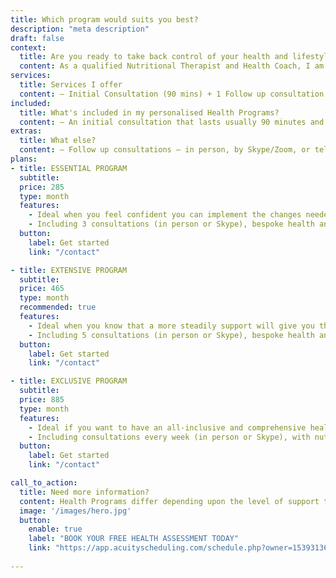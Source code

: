 ```yaml
---
title: Which program would suits you best?
description: "meta description"
draft: false
context: 
  title: Are you ready to take back control of your health and lifestyle with my help?
  content: As a qualified Nutritional Therapist and Health Coach, I am passionate about sharing awareness of food power. I cherish helping people through individual investigations of health imbalances and direct them to a healthier vital state along bespoke dietary interventions. I do this applying nutrition science in promoting your individual health goals.
services: 
  title: Services I offer
  content: – Initial Consultation (90 mins) + 1 Follow up consultation (60mins) – £190 <br /> – Only Follow up consultation (60 mins) £90 <br /> – Home visits – Skype or Zoom Consultations <br /> – Nutrition talks and workshops
included: 
  title: What's included in my personalised Health Programs?
  content: – An initial consultation that lasts usually 90 minutes and includes an individual health assessment <br /> – A bespoke and detailed health plan for you to follow with meal planning <br /> – Nutrition, lifestyle and coaching handouts with specific recipes and menus <br /> – Suggestion on supplements recommended when appropriate <br /> – Further investigations are suggested, when necessary, through a referral to the GP or using of a functional testing laboratory.
extras: 
  title: What else?
  content: – Follow up consultations – in person, by Skype/Zoom, or telephone <br /> – Ongoing review of updated food diaries (depending on the programme you choose) <br /> – Weekly progress report and support (depending on the programme you choose) <br /> – Ongoing coach and email support to implement changes and sustain your progress.
plans:
- title: ESSENTIAL PROGRAM
  subtitle: 
  price: 285
  type: month
  features:
    - Ideal when you feel confident you can implement the changes needed to reach your goals or prefer to have a health review of your diet and are aware that you need to shift your wellness, when you are well motivated and confident and feel ready to embrace changes needed to reach your goals with basic help and coach support. 
    - Including 3 consultations (in person or Skype), bespoke health and lifestyle recommendations, plus coaching calls and email support.
  button:
    label: Get started
    link: "/contact"

- title: EXTENSIVE PROGRAM
  subtitle: 
  price: 465
  type: month
  recommended: true
  features:
    - Ideal when you know that a more steadily support will give you the right structure to reach your health goals. When you think that a more methodically and systematic guidance, fortnightly, will have a remarkable result on your progression. 
    - Including 5 consultations (in person or Skype), bespoke health and lifestyle recommendations, plus coaching calls and email support.
  button:
    label: Get started
    link: "/contact"

- title: EXCLUSIVE PROGRAM
  subtitle:
  price: 885
  type: month
  features:
    - Ideal if you want to have an all-inclusive and comprehensive health and wellness support. More consistent support with nutrition and coaching tools, where you know the complexity of health issues need more coaching sessions. 
    - Including consultations every week (in person or Skype), with nutrition and lifestyle recommendations, bespoke health and lifestyle recommendations, plus coaching meetings and email support to transform any eating patterns and lifestyle behaviour and reach sustainable and lasting goals. 
  button:
    label: Get started
    link: "/contact"

call_to_action:
  title: Need more information?
  content: Health Programs differ depending upon the level of support that you may require and how confident you feel about making changes, also depending on your health circumstances, and level of support you prefer. The length of these programs is around 10 weeks and they can be renewed or upgraded. <br /> <br /> For a Nutritional Consultation or coaching programme please contact me for your **FREE Health Assessment** so I can tailor a Consultation or a Health Programme specifically designed for your individual needs. I would love to hear from you. Please note that Consultations can be in **English** or **Italian** Language.
  image: '/images/hero.jpg'
  button:
    enable: true
    label: "BOOK YOUR FREE HEALTH ASSESSMENT TODAY"
    link: "https://app.acuityscheduling.com/schedule.php?owner=15393136"
    
---
```

